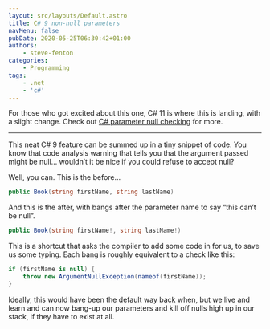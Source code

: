 ```yaml
---
layout: src/layouts/Default.astro
title: C# 9 non-null parameters
navMenu: false
pubDate: 2020-05-25T06:30:42+01:00
authors:
    - steve-fenton
categories:
    - Programming
tags:
    - .net
    - 'c#'
---
```


For those who got excited about this one, C# 11 is where this is landing, with a slight change. Check out [C# parameter null checking](/2022/03/parameter-null-checking-in-c/) for more.

- - - - - -

This neat C# 9 feature can be summed up in a tiny snippet of code. You know that code analysis warning that tells you that the argument passed might be null… wouldn’t it be nice if you could refuse to accept null?

Well, you can. This is the before…

```csharp
public Book(string firstName, string lastName)
```

And this is the after, with bangs after the parameter name to say “this can’t be null”.

```csharp
public Book(string firstName!, string lastName!)
```

This is a shortcut that asks the compiler to add some code in for us, to save us some typing. Each bang is roughly equivalent to a check like this:

```csharp
if (firstName is null) {
    throw new ArgumentNullException(nameof(firstName));
}
```

Ideally, this would have been the default way back when, but we live and learn and can now bang-up our parameters and kill off nulls high up in our stack, if they have to exist at all.